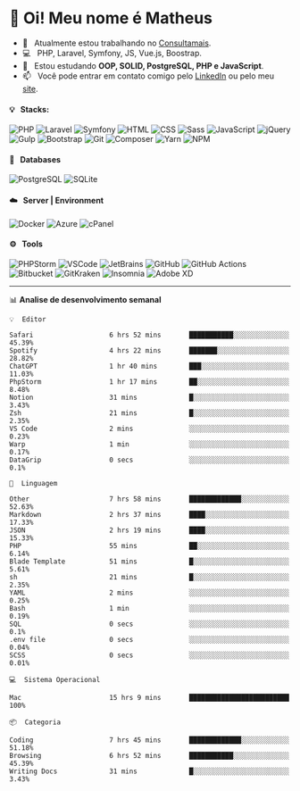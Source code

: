 # 👋 Oi! Meu nome é Matheus

- 🔭 &nbsp; Atualmente estou trabalhando no [Consultamais](https://consultamais.com.br/).
- 💻 &nbsp; PHP, Laravel, Symfony, JS, Vue.js, Boostrap.
- 🌱 &nbsp; Estou estudando **OOP, SOLID, PostgreSQL, PHP e JavaScript**.
- 📫 &nbsp; Você pode entrar em contato comigo pelo [LinkedIn](https://www.linkedin.com/in/matheuscamargoxavier/) ou pelo meu [site](https://matheuscamargo.co).

#### 💡 &nbsp; Stacks:
![PHP](https://img.shields.io/badge/-PHP-777BB4?&logo=php&logoColor=FFFFFF)
![Laravel](https://img.shields.io/badge/-Laravel-FF2D20?&logo=laravel&logoColor=FFFFFF)
![Symfony](https://img.shields.io/badge/-Symfony-000000?&logo=symfony&logoColor=FFFFFF)
![HTML](https://img.shields.io/badge/-HTML-E34F26?&logo=html5&logoColor=FFFFFF)
![CSS](https://img.shields.io/badge/-CSS-1572B6?&logo=css3&logoColor=FFFFFF)
![Sass](https://img.shields.io/badge/-Sass-CC6699?&logo=sass&logoColor=FFFFFF)
![JavaScript](https://img.shields.io/badge/-JavaScript-F7DF1E?&logo=javascript&logoColor=FFFFFF)
![jQuery](https://img.shields.io/badge/-jQuery-0769AD?&logo=jquery&logoColor=FFFFFF)
![Gulp](https://img.shields.io/badge/-Gulp-CF4647?&logo=gulp&logoColor=FFFFFF)
![Bootstrap](https://img.shields.io/badge/-Bootstrap-7952B3?&logo=bootstrap&logoColor=FFFFFF)
![Git](https://img.shields.io/badge/-Git-F05032?&logo=git&logoColor=FFFFFF)
![Composer](https://img.shields.io/badge/-Composer-885630?&logo=composer&logoColor=FFFFFF)
![Yarn](https://img.shields.io/badge/-Yarn-2C8EBB?&logo=yarn&logoColor=FFFFFF)
![NPM](https://img.shields.io/badge/-npm-CB3837?&logo=npm&logoColor=FFFFFF)

#### 💾 &nbsp; Databases
![PostgreSQL](https://img.shields.io/badge/-PostgreSQL-336791?&logo=PostgreSQL&logoColor=FFFFFF)
![SQLite](https://img.shields.io/badge/-SQLite-003B57?&logo=SQLite&logoColor=FFFFFF)

#### ☁️ &nbsp; Server | Environment
![Docker](https://img.shields.io/badge/-Docker-2496ED?&logo=docker&logoColor=FFFFFF)
![Azure](https://img.shields.io/badge/-Azure-0089D6?&logo=microsoft%20azure&logoColor=FFFFFF)
![cPanel](https://img.shields.io/badge/-cPanel-FF6C2C?&logo=cpanel&logoColor=FFFFFF)

#### ⚙️ &nbsp; Tools
![PHPStorm](https://img.shields.io/badge/-PHPStorm-000000?&logo=PHPStorm&logoColor=FFFFFF)
![VSCode](https://img.shields.io/badge/-VSCode-007ACC?&logo=Visual%20Studio%20Code&logoColor=FFFFFF) 
![JetBrains](https://img.shields.io/badge/-JetBrains-000000?&logo=jetbrains&logoColor=FFFFFF) 
![GitHub](https://img.shields.io/badge/-GitHub-181717?&logo=github&logoColor=FFFFFF) 
![GitHub Actions](https://img.shields.io/badge/-GitHub%20Actions-181717?&logo=GitHub%20Actions&logoColor=FFFFFF) 
![Bitbucket](https://img.shields.io/badge/-Bitbucket-0052CC?&logo=bitbucket&logoColor=FFFFFF)
![GitKraken](https://img.shields.io/badge/-GitKraken-179287?&logo=GitKraken&logoColor=FFFFFF)
![Insomnia](https://img.shields.io/badge/-Insomnia-5849BE?&logo=Insomnia&logoColor=FFFFFF)
![Adobe XD](https://img.shields.io/badge/-Adobe%20XD-FF61F6?&logo=adobe%20xd&logoColor=FFFFFF) 
_______

📊  **Analise de desenvolvimento semanal**
```text
💡  Editor

Safari                   6 hrs 52 mins       ███████████░░░░░░░░░░░░░░     45.39%
Spotify                  4 hrs 22 mins       ███████░░░░░░░░░░░░░░░░░░     28.82%
ChatGPT                  1 hr 40 mins        ███░░░░░░░░░░░░░░░░░░░░░░     11.03%
PhpStorm                 1 hr 17 mins        ██░░░░░░░░░░░░░░░░░░░░░░░      8.48%
Notion                   31 mins             █░░░░░░░░░░░░░░░░░░░░░░░░      3.43%
Zsh                      21 mins             █░░░░░░░░░░░░░░░░░░░░░░░░      2.35%
VS Code                  2 mins              ░░░░░░░░░░░░░░░░░░░░░░░░░      0.23%
Warp                     1 min               ░░░░░░░░░░░░░░░░░░░░░░░░░      0.17%
DataGrip                 0 secs              ░░░░░░░░░░░░░░░░░░░░░░░░░       0.1%
```
```text
💬  Linguagem

Other                    7 hrs 58 mins       █████████████░░░░░░░░░░░░     52.63%
Markdown                 2 hrs 37 mins       ████░░░░░░░░░░░░░░░░░░░░░     17.33%
JSON                     2 hrs 19 mins       ████░░░░░░░░░░░░░░░░░░░░░     15.33%
PHP                      55 mins             ██░░░░░░░░░░░░░░░░░░░░░░░      6.14%
Blade Template           51 mins             █░░░░░░░░░░░░░░░░░░░░░░░░      5.61%
sh                       21 mins             █░░░░░░░░░░░░░░░░░░░░░░░░      2.35%
YAML                     2 mins              ░░░░░░░░░░░░░░░░░░░░░░░░░      0.25%
Bash                     1 min               ░░░░░░░░░░░░░░░░░░░░░░░░░      0.19%
SQL                      0 secs              ░░░░░░░░░░░░░░░░░░░░░░░░░       0.1%
.env file                0 secs              ░░░░░░░░░░░░░░░░░░░░░░░░░      0.04%
SCSS                     0 secs              ░░░░░░░░░░░░░░░░░░░░░░░░░      0.01%
```
```text
💻  Sistema Operacional

Mac                      15 hrs 9 mins       █████████████████████████       100%
```
```text
📦  Categoria

Coding                   7 hrs 45 mins       █████████████░░░░░░░░░░░░     51.18%
Browsing                 6 hrs 52 mins       ███████████░░░░░░░░░░░░░░     45.39%
Writing Docs             31 mins             █░░░░░░░░░░░░░░░░░░░░░░░░      3.43%
```
